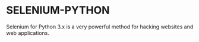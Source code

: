 # SELENIUM-PYTHON

Selenium for Python 3.x is a very powerful method for hacking websites and web applications.
